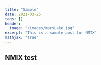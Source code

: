 ```yaml
---
title: "Sample"
date: 2021-03-25
tags: []
header: 
  image: "/images/marsLake.jpg"
excerpt: "This is a sample post for NMIX"
mathjax: "true"
---
```

## NMIX test
